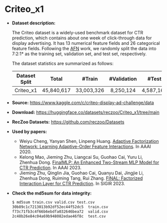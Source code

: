 # Criteo_x1

+ **Dataset description:**

  The Criteo dataset is a widely-used benchmark dataset for CTR prediction, which contains about one week of click-through data for display advertising. It has 13 numerical feature fields and 26 categorical feature fields. Following the [AFN](https://ojs.aaai.org/index.php/AAAI/article/view/5768) work, we randomly split the data into 7:2:1\* as the training set, validation set, and test set, respectively. 

  The dataset statistics are summarized as follows:

  | Dataset Split  | Total | #Train | #Validation | #Test | 
  | :--------: | :-----: |:-----: | :----------: | :----: | 
  | Criteo_x1 |  45,840,617     | 33,003,326   |  8,250,124     | 4,587,167     |         

+ **Source:** https://www.kaggle.com/c/criteo-display-ad-challenge/data
+ **Download:** https://huggingface.co/datasets/reczoo/Criteo_x1/tree/main
+ **RecZoo Datasets:** https://github.com/reczoo/Datasets

+ **Used by papers:** 
    - Weiyu Cheng, Yanyan Shen, Linpeng Huang. [Adaptive Factorization Network: Learning Adaptive-Order Feature Interactions](https://ojs.aaai.org/index.php/AAAI/article/view/5768). In AAAI 2020.
    - Kelong Mao, Jieming Zhu, Liangcai Su, Guohao Cai, Yuru Li, Zhenhua Dong. [FinalMLP: An Enhanced Two-Stream MLP Model for CTR Prediction](https://arxiv.org/abs/2304.00902). In AAAI 2023.
    - Jieming Zhu, Qinglin Jia, Guohao Cai, Quanyu Dai, Jingjie Li, Zhenhua Dong, Ruiming Tang, Rui Zhang. [FINAL: Factorized Interaction Layer for CTR Prediction](https://dl.acm.org/doi/10.1145/3539618.3591988). In SIGIR 2023.

+ **Check the md5sum for data integrity:**
    ```bash
    $ md5sum train.csv valid.csv test.csv
    30b89c1c7213013b92df52ec44f52dc5  train.csv
    f73c71fb3c4f66b6ebdfa032646bea72  valid.csv
    2c48b26e84c04a69b948082edae46f8c  test.csv
    ```
